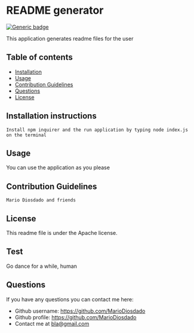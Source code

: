 # README generator 

[![Generic badge](https://img.shields.io/badge/License-Apache-blue.svg)](https://shields.io/)

This application generates readme files for the user

## Table of contents

* [Installation](#installation-instructions)
* [Usage](#usage)
* [Contribution Guidelines](#contribution-guidelines)
* [Questions](#questions)
* [License](#license)
            
            
## Installation instructions
    Install npm inquirer and the run application by typing node index.js on the terminal

## Usage
You can use the application as you please

## Contribution Guidelines
    Mario Diosdado and friends

## License

This readme file is under the Apache license.

## Test
Go dance for a while, human

## Questions

If you have any questions you can contact me here:

* Github username: https://github.com/MarioDiosdado
* Github profile: https://github.com/MarioDiosdado
* Contact me at bla@gmail.com


            